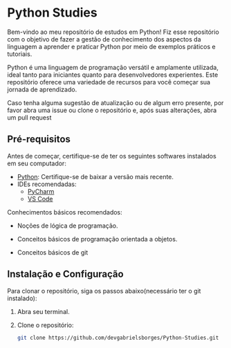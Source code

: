# Python Studies

Bem-vindo ao meu repositório de estudos em Python! Fiz esse repositório com o objetivo de fazer a gestão de conhecimento dos aspectos da linguagem a aprender e praticar Python por meio de exemplos práticos e tutoriais.

Python é uma linguagem de programação versátil e amplamente utilizada, ideal tanto para iniciantes quanto para desenvolvedores experientes. Este repositório oferece uma variedade de recursos para você começar sua jornada de aprendizado.

Caso tenha alguma sugestão de atualização ou de algum erro presente, por favor abra uma issue ou clone o repositório e, após suas alterações, abra um pull request

## Pré-requisitos

Antes de começar, certifique-se de ter os seguintes softwares instalados em seu computador:

- [Python](https://www.python.org/downloads/): Certifique-se de baixar a versão mais recente.
- IDEs recomendadas:
  - [PyCharm](https://www.jetbrains.com/pycharm/)
  - [VS Code](https://code.visualstudio.com/)

Conhecimentos básicos recomendados:

- Noções de lógica de programação.

- Conceitos básicos de programação orientada a objetos.

- Conceitos básicos de git

## Instalação e Configuração

Para clonar o repositório, siga os passos abaixo(necessário ter o git instalado):

1. Abra seu terminal.
2. Clone o repositório:

   ```bash
   git clone https://github.com/devgabrielsborges/Python-Studies.git
